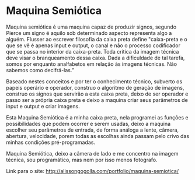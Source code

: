 # Maquina Semiótica

Maquina semiótica é uma maquina capaz de produzir signos, segundo Pierce um signo é aquilo sob determinado aspecto representa algo a alguém.  Flusser ao escrever filosofia da caixa preta define "caixa-preta e o que se vê é apenas input e output, o canal e não o processo codificador que se passa no interior da caixa-preta. Toda crítica da imagem técnica deve visar o branqueamento dessa caixa. Dada a dificuldade de tal tarefa, somos por enquanto analfabetos em relação às imagens técnicas. Não sabemos como decifrá-las.”

Baseado nestes conceitos e por ter o conhecimento técnico, subverto os papeis operário e operador, construo o algoritmo de geração de imagens, construo os signos que servirão a esta caixa preta, deixo de ser operador e passo ser a própria caixa preta e deixo a maquina criar seus parâmetros de input e output e criar imagens.

Esta Maquina Semiótica é a minha caixa preta, nela programei as funções e possibilidades que podem ocorrer e serem usadas, deixo a maquina escolher seu parâmetros de entrada, de forma análoga a lente, câmera, abertura, velocidade, porem todas as escolhas ainda passam pelo crivo das minhas condições pré-programadas.

Maquina Semiótica, deixo a câmera de lado e me concentro na imagem técnica, sou programático, mas nem por isso menos fotografo. 

Link para o site: http://alissongogolla.com/portfolio/maquina-semiotica/
